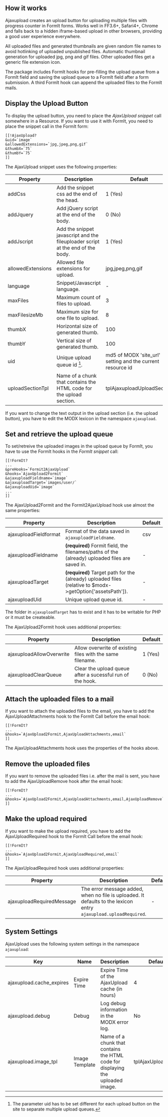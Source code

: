 ## How it works

Ajaxupload creates an upload button for uploading multiple files with progress
counter in FormIt forms. Works well in FF3.6+, Safari4+, Chrome and falls back
to a hidden iframe-based upload in other browsers, providing a good user
experience everywhere.

All uploaded files and generated thumbnails are given random file names to avoid
hotlinking of uploaded unpublished files. Automatic thumbnail generation for
uploaded jpg, png and gif files. Other uploaded files get a generic file
extension icon.

The package includes FormIt hooks for pre-filling the upload queue from a FormIt
field and saving the upload queue to a FormIt field after a form submission. A
third FormIt hook can append the uploaded files to the FormIt mails.

## Display the Upload Button

To display the upload button, you need to place the *AjaxUpload snippet* call
somewhere in a Resource. If you want to use it with FormIt, you need to place
the snippet call in the FormIt form:

```
[[!AjaxUpload?
&uid=`image`
&allowedExtensions=`jpg,jpeg,png,gif`
&thumbX=`75`
&thumbY=`75`
]]
```

The AjaxUpload snippet uses the following properties:

| Property          | Description                                                                    | Default                                                    |
|-------------------|--------------------------------------------------------------------------------|------------------------------------------------------------|
| addCss            | Add the snippet css ad the end of the head.                                    | 1 (Yes)                                                    |
| addJquery         | Add jQuery script at the end of the body.                                      | 0 (No)                                                     |
| addJscript        | Add the snippet javascript and the fileuploader script at the end of the body. | 1 (Yes)                                                    |
| allowedExtensions | Allowed file extensions for upload.                                            | jpg,jpeg,png,gif                                           |
| language          | Snippet/Javascript language.                                                   | -                                                          |
| maxFiles          | Maximum count of files to upload.                                              | 3                                                          |
| maxFilesizeMb     | Maximum size for one file to upload.                                           | 8                                                          |
| thumbX            | Horizontal size of generated thumb.                                            | 100                                                        |
| thumbY            | Vertical size of generated thumb.                                              | 100                                                        |
| uid               | Unique upload queue id [^1].                                                   | md5 of MODX 'site_url' setting and the current resource id |
| uploadSectionTpl  | Name of a chunk that contains the HTML code for the upload section.            | tplAjaxuploadUploadSection                                 |

[^1]: The parameter uid has to be set different for each upload button on the site to separate multiple upload queues.

If you want to change the text output in the upload section (i.e. the upload
button), you have to edit the MODX lexicon in the namespace `ajaxupload`.

## Set and retrieve the upload queue

To set/retreive the uploaded images in the upload queue by FormIt, you have to
use the FormIt hooks in the *FormIt snippet* call:

```
[[!FormIt?
...
&preHooks=`Formit2AjaxUpload`
&hooks=`AjaxUpload2Formit`
&ajaxuploadFieldname=`image`
&ajaxuploadTarget=`images/user/`
&ajaxuploadUid=`image`
...
]]
```

The AjaxUpload2Formit and the Formit2AjaxUpload hook use almost the same properties:

| Property              | Description                                                                                                | Default |
|-----------------------|------------------------------------------------------------------------------------------------------------|---------|
| ajaxuploadFieldformat | Format of the data saved in `ajaxuploadFieldname`.                                                         | csv     |
| ajaxuploadFieldname   | **(required)** Formit field, the filenames/paths of the (already) uploaded files are saved in.             | -       |
| ajaxuploadTarget      | **(required)** Target path for the (already) uploaded files (relative to $modx->getOption['assetsPath']).  | -       |
| ajaxuploadUid         | Unique upload queue id.                                                                                    | -       |

The folder in `ajaxuploadTarget` has to exist and it has to be writable for PHP
or it must be createable.

The AjaxUpload2Formit hook uses additional properties:

| Property                 | Description                                               | Default |
|--------------------------|-----------------------------------------------------------|---------|
| ajaxuploadAllowOverwrite | Allow overwrite of existing files with the same filename. | 1 (Yes) |
| ajaxuploadClearQueue     | Clear the upload queue after a sucessful run of the hook. | 0 (No)  |

## Attach the uploaded files to a mail

If you want to attach the uploaded files to the email, you have to add the
AjaxUploadAttachments hook to the FormIt Call before the email hook:

```
[[!FormIt?
...
&hooks=`AjaxUpload2Formit,AjaxUploadAttachments,email`
]]
```

The AjaxUploadAttachments hook uses the properties of the hooks above.

## Remove the uploaded files

If you want to remove the uploaded files i.e. after the mail is sent, you have to add the AjaxUploadRemove hook after the email hook:

```
[[!FormIt?
...
&hooks=`AjaxUpload2Formit,AjaxUploadAttachments,email,AjaxUploadRemove`
]]
```

## Make the upload required

If you want to make the upload required, you have to add the AjaxUploadRequired
hook to the FormIt Call before the email hook:

```
[[!FormIt?
...
&hooks=`AjaxUpload2Formit,AjaxUploadRequired,email`
]]
```

The AjaxUploadRequired hook uses additional properties:

| Property                  | Description                                                                                                      | Default |
|---------------------------|------------------------------------------------------------------------------------------------------------------|---------|
| ajaxuploadRequiredMessage | The error message added, when no file is uploaded. It defaults to the lexicon entry `ajaxupload.uploadRequired`. | -       |

## System Settings

AjaxUpload uses the following system settings in the namespace `ajaxupload`:

| Key                      | Name           | Description                                                                    | Default            |
|--------------------------|----------------|--------------------------------------------------------------------------------|--------------------|
| ajaxupload.cache_expires | Expire Time    | Expire Time of the AjaxUpload cache (in hours)                                 | 4                  |
| ajaxupload.debug         | Debug          | Log debug information in the MODX error log.                                   | No                 |
| ajaxupload.image_tpl     | Image Template | Name of a chunk that contains the HTML code for displaying the uploaded image. | tplAjaxUploadImage |
